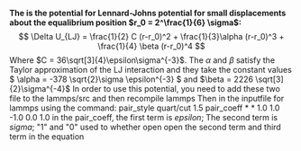 **The is the potential for Lennard-Johns potential for small displacements about the equalibrium position $r_0 = 2^\frac{1}{6} \sigma$:**
$$ \Delta U_{LJ} = \frac{1}{2} C (r-r_0)^2 + \frac{1}{3}\alpha (r-r_0)^3 + \frac{1}{4} \beta (r-r_0)^4 $$
Where $`C = 36\sqrt[3]{4}\epsilon\sigma^{-3}`$. The $\alpha$ and $\beta$ satisfy the Taylor approximation of the LJ interaction and they take the constant values $` \alpha = -378 \sqrt{2}\sigma \epsilon^{-3} `$ and $\beta = 2226 \sqrt[3]{2}\sigma^{-4}$
In order to use this potential, you need to add these two file to the lammps/src and then recompile lammps
Then in the inputfile for lammps using the command:
pair_style      quart/cut 1.5
pair_coeff      * * 1.0 1.0 -1.0 0.0 1.0
in the pair_coeff, the first term is $epsilon$; The second term is $sigma$; "1" and "0" used to whether open open the second term and third term in the equation

